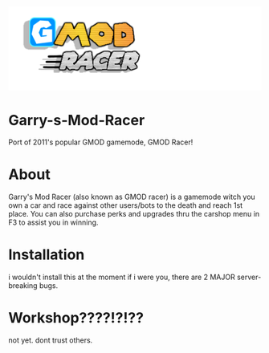
![gamemode_logo](https://raw.githubusercontent.com/pootis-network/Garry-s-Mod-Racer/master/logo.png)
# Garry-s-Mod-Racer
Port of 2011's popular GMOD gamemode, GMOD Racer!
# About
Garry's Mod Racer (also known as GMOD racer) is a gamemode witch you own a car and race against other users/bots
to the death and reach 1st place. You can also purchase perks and upgrades thru the carshop menu in F3 to assist you in winning.
# Installation
i wouldn't install this at the moment if i were you, there are 2 MAJOR server-breaking bugs.
# Workshop????!?!??
not yet. dont trust others.
